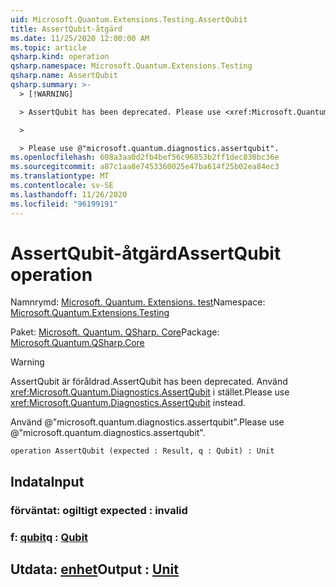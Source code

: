 ```yaml
---
uid: Microsoft.Quantum.Extensions.Testing.AssertQubit
title: AssertQubit-åtgärd
ms.date: 11/25/2020 12:00:00 AM
ms.topic: article
qsharp.kind: operation
qsharp.namespace: Microsoft.Quantum.Extensions.Testing
qsharp.name: AssertQubit
qsharp.summary: >-
  > [!WARNING]

  > AssertQubit has been deprecated. Please use <xref:Microsoft.Quantum.Diagnostics.AssertQubit> instead.

  >

  > Please use @"microsoft.quantum.diagnostics.assertqubit".
ms.openlocfilehash: 608a3aa0d2fb4bef56c96853b2ff1dec830bc36e
ms.sourcegitcommit: a87c1aa8e7453360025e47ba614f25b02ea84ec3
ms.translationtype: MT
ms.contentlocale: sv-SE
ms.lasthandoff: 11/26/2020
ms.locfileid: "96199191"
---
```

# <a name="assertqubit-operation"></a><span data-ttu-id="5b295-102">AssertQubit-åtgärd</span><span class="sxs-lookup"><span data-stu-id="5b295-102">AssertQubit operation</span></span>

<span data-ttu-id="5b295-103">Namnrymd: [Microsoft. Quantum. Extensions. test](xref:Microsoft.Quantum.Extensions.Testing)</span><span class="sxs-lookup"><span data-stu-id="5b295-103">Namespace: [Microsoft.Quantum.Extensions.Testing](xref:Microsoft.Quantum.Extensions.Testing)</span></span>

<span data-ttu-id="5b295-104">Paket: [Microsoft. Quantum. QSharp. Core](https://nuget.org/packages/Microsoft.Quantum.QSharp.Core)</span><span class="sxs-lookup"><span data-stu-id="5b295-104">Package: [Microsoft.Quantum.QSharp.Core](https://nuget.org/packages/Microsoft.Quantum.QSharp.Core)</span></span>


> [!WARNING]
> <span data-ttu-id="5b295-105">AssertQubit är föråldrad.</span><span class="sxs-lookup"><span data-stu-id="5b295-105">AssertQubit has been deprecated.</span></span> <span data-ttu-id="5b295-106">Använd <xref:Microsoft.Quantum.Diagnostics.AssertQubit> i stället.</span><span class="sxs-lookup"><span data-stu-id="5b295-106">Please use <xref:Microsoft.Quantum.Diagnostics.AssertQubit> instead.</span></span>
>
> <span data-ttu-id="5b295-107">Använd @"microsoft.quantum.diagnostics.assertqubit".</span><span class="sxs-lookup"><span data-stu-id="5b295-107">Please use @"microsoft.quantum.diagnostics.assertqubit".</span></span>



```qsharp
operation AssertQubit (expected : Result, q : Qubit) : Unit
```


## <a name="input"></a><span data-ttu-id="5b295-108">Indata</span><span class="sxs-lookup"><span data-stu-id="5b295-108">Input</span></span>

### <a name="expected--__invalidresult__"></a><span data-ttu-id="5b295-109">förväntat: __ogiltigt <Result>__</span><span class="sxs-lookup"><span data-stu-id="5b295-109">expected : __invalid<Result>__</span></span>




### <a name="q--qubit"></a><span data-ttu-id="5b295-110">f: [qubit](xref:microsoft.quantum.lang-ref.qubit)</span><span class="sxs-lookup"><span data-stu-id="5b295-110">q : [Qubit](xref:microsoft.quantum.lang-ref.qubit)</span></span>





## <a name="output--unit"></a><span data-ttu-id="5b295-111">Utdata: [enhet](xref:microsoft.quantum.lang-ref.unit)</span><span class="sxs-lookup"><span data-stu-id="5b295-111">Output : [Unit](xref:microsoft.quantum.lang-ref.unit)</span></span>


